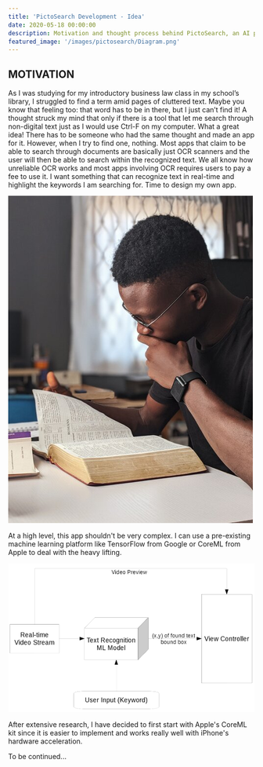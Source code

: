 ```yaml
---
title: 'PictoSearch Development - Idea'
date: 2020-05-18 00:00:00
description: Motivation and thought process behind PictoSearch, an AI powered camera text searching tool.
featured_image: '/images/pictosearch/Diagram.png'
---
```


## MOTIVATION
As I was studying for my introductory business law class in my school’s library, I struggled to find a term amid pages of cluttered text. Maybe you know that feeling too: that word has to be in there, but I just can’t find it! A thought struck my mind that only if there is a tool that let me search through non-digital text just as I would use Ctrl-F on my computer. What a great idea! There has to be someone who had the same thought and made an app for it. However, when I try to find one, nothing. Most apps that claim to be able to search through documents are basically just OCR scanners and the user will then be able to search within the recognized text. We all know how unreliable OCR works and most apps involving OCR requires users to pay a fee to use it. I want something that can recognize text in real-time and highlight the keywords I am searching for. Time to design my own app.

![Finding a word in an ocean of text.](/images/pictosearch/Reading.jpeg)

At a high level, this app shouldn't be very complex. I can use a pre-existing machine learning platform like TensorFlow from Google or CoreML from Apple to deal with the heavy lifting.

![The overarching architecture of this app.](/images/pictosearch/Diagram.png)

After extensive research, I have decided to first start with Apple's CoreML kit since it is easier to implement and works really well with iPhone's hardware acceleration.

To be continued...

